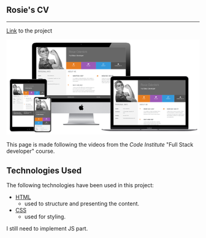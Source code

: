 
## Rosie's CV
***

[Link](https://gillem.github.io/UCD-resume/) to the project

![foo](assets/images/mockup_rosie.png)




This page is made following the videos from the _Code Institute_ "Full Stack developer" course. 

## Technologies Used

The following technologies have been used in this project:


* [HTML](https://www.w3.org/TR/html52/) 
    * used to structure and presenting the content.
* [CSS](https://www.w3.org/Style/CSS/Overview.en.html)
    * used for styling.

I still need to implement JS part.